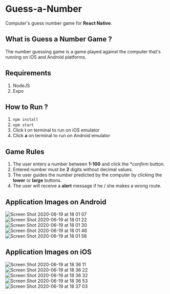 # Guess-a-Number
Computer's guess number game for **React Native**.

## What is Guess a Number Game ?
The number guessing game is a game played against the computer that's running on iOS and Android platforms.

## Requirements
1) NodeJS <br>
2) Expo <br>
## How to Run ?
1) `npm install` <br>
2) `npm start` <br>
3) Click **i** on terminal to run on iOS emulator <br>
4) Click **a** on terminal to run on Android emulator <br>

## Game Rules ###
1) The user enters a number between **1-100** and click the **confirm* button. <br>
2) Entered number must be **2** digits without decimal values. <br>
3) The user guides the number predicted by the computer by clicking the **lower** or **large** buttons. <br>
4) The user will receive a **alert** message if he / she makes a wrong route. <br>

## Application Images on Android
![Screen Shot 2020-06-19 at 18 01 07](https://user-images.githubusercontent.com/52782215/85151413-6d608980-b25c-11ea-994c-0ab8141cd7e0.png)
![Screen Shot 2020-06-19 at 18 01 22](https://user-images.githubusercontent.com/52782215/85151426-6fc2e380-b25c-11ea-89da-77b3fd63270a.png)
![Screen Shot 2020-06-19 at 18 01 30](https://user-images.githubusercontent.com/52782215/85151431-705b7a00-b25c-11ea-872f-13ac05125590.png)
![Screen Shot 2020-06-19 at 18 01 46](https://user-images.githubusercontent.com/52782215/85151434-70f41080-b25c-11ea-97fb-40317f212d99.png)
![Screen Shot 2020-06-19 at 18 01 58](https://user-images.githubusercontent.com/52782215/85151437-718ca700-b25c-11ea-897e-c6202347fdff.png)

## Application Images on iOS
![Screen Shot 2020-06-19 at 18 36 11](https://user-images.githubusercontent.com/52782215/85151033-f4613200-b25b-11ea-9923-b84b4d27bbd7.png)
![Screen Shot 2020-06-19 at 18 36 22](https://user-images.githubusercontent.com/52782215/85151040-f75c2280-b25b-11ea-886a-4452930c4c31.png) <br>
![Screen Shot 2020-06-19 at 18 36 32](https://user-images.githubusercontent.com/52782215/85151045-f7f4b900-b25b-11ea-91b8-b116db10bfb0.png) 
![Screen Shot 2020-06-19 at 18 36 53](https://user-images.githubusercontent.com/52782215/85151046-f88d4f80-b25b-11ea-8244-efe9904d0596.png) <br>
![Screen Shot 2020-06-19 at 18 37 03](https://user-images.githubusercontent.com/52782215/85151047-f925e600-b25b-11ea-9f92-5f0223d69f95.png) <br>

